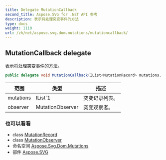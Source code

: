 ```yaml
---
title: Delegate MutationCallback
second_title: Aspose.SVG for .NET API 参考
description: 表示将处理突变事件的方法
type: docs
weight: 1110
url: /zh/net/aspose.svg.dom.mutations/mutationcallback/
---
```

## MutationCallback delegate

表示将处理突变事件的方法。

```csharp
public delegate void MutationCallback(IList<MutationRecord> mutations, MutationObserver observer);
```

| 范围 | 类型 | 描述 |
| --- | --- | --- |
| mutations | IList`1 | 突变记录列表。 |
| observer | MutationObserver | 突变观察者。 |

### 也可以看看

* class [MutationRecord](../mutationrecord/)
* class [MutationObserver](../mutationobserver/)
* 命名空间 [Aspose.Svg.Dom.Mutations](../../aspose.svg.dom.mutations/)
* 部件 [Aspose.SVG](../../)


